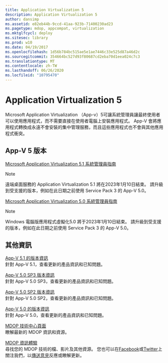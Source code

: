 ```yaml
---
title: Application Virtualization 5
description: Application Virtualization 5
author: dansimp
ms.assetid: e82eb44b-9ccd-41aa-923b-71400230ad23
ms.pagetype: mdop, appcompat, virtualization
ms.mktglfcycl: deploy
ms.sitesec: library
ms.prod: w10
ms.date: 04/19/2017
ms.openlocfilehash: 1d56b784bc515ae5e1ae7446c33e525d87a46d2c
ms.sourcegitcommit: 354664bc527d93f80687cd2eba70d1eea024c7c3
ms.translationtype: MT
ms.contentlocale: zh-TW
ms.lasthandoff: 06/26/2020
ms.locfileid: "10795470"
---
```

# Application Virtualization 5


Microsoft Application Virtualization （App-v）5可讓系統管理員讓最終使用者可以使用應用程式，而不需要直接在使用者電腦上安裝應用程式。 App-V 會將應用程式轉換成永遠不會安裝的集中管理服務，而且這些應用程式也不會與其他應用程式衝突。

## App-V 5 版本


[Microsoft Application Virtualization 5.1 系統管理員指南](microsoft-application-virtualization-51-administrators-guide.md)

> [!NOTE]
> 遠端桌面服務的 Application Virtualization 5.1 將在2023年1月10日結束。 請升級到受支援的版本，例如在此日期之前使用 Service Pack 3 的 App-V 5.0。

[Microsoft Application Virtualization 5.0 系統管理員指南](microsoft-application-virtualization-50-administrators-guide.md)

> [!NOTE] 
> Windows 電腦版應用程式虛擬化5.0 將于2023年1月10日結束。 請升級到受支援的版本，例如在此日期之前使用 Service Pack 3 的 App-V 5.0。

## 其他資訊


<a href="" id="release-notes-for-app-v-5-1"></a>[App-V 5.1 的版本資訊](release-notes-for-app-v-51.md)  
針對 App-V 5.1，查看更新的產品資訊和已知問題。

<a href="" id="release-notes-for-app-v-5-0-sp3"></a>[App-V 5.0 SP3 版本資訊](release-notes-for-app-v-50-sp3.md)  
針對 App-V 5.0 SP3，查看更新的產品資訊和已知問題。

<a href="" id="release-notes-for-app-v-5-0-sp2"></a>[App-V 5.0 SP2 版本資訊](release-notes-for-app-v-50-sp2.md)  
針對 App-V 5.0 SP2，查看更新的產品資訊和已知問題。

<a href="" id="release-notes-for-app-v-5-0"></a>[App-V 5.0 的版本資訊](release-notes-for-app-v-50.md)  
針對 App-V 5.0，查看更新的產品資訊和已知問題。

<a href="" id="mdop-techcenter-page"></a>[MDOP 技術中心頁面](https://go.microsoft.com/fwlink/p/?LinkId=225286)  
瞭解最新的 MDOP 資訊和資源。

<a href="" id="mdop-information-experience"></a>[MDOP 資訊體驗](https://go.microsoft.com/fwlink/p/?LinkId=236032)  
尋找您的 MDOP 技術的檔、影片及其他資源。 您也可以在[Facebook](https://go.microsoft.com/fwlink/p/?LinkId=242445)或[Twitter](https://go.microsoft.com/fwlink/p/?LinkId=242447)上關注我們，以[傳送意見](mailto:MDOPDocs@microsoft.com)反應或瞭解更新。






 

 





